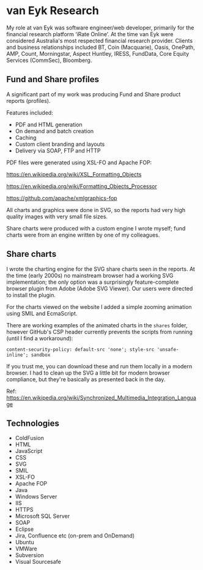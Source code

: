 van Eyk Research
================

My role at van Eyk was software engineer/web developer, primarily for the financial research platform ‘iRate Online’.
At the time van Eyk were considered Australia's most respected financial research provider.
Clients and business relationships included BT, Coin (Macquarie), Oasis, OnePath, AMP, Count, Morningstar, Aspect Huntley, IRESS, FundData, Core Equity Services (CommSec), Bloomberg.




Fund and Share profiles
-----------------------

A significant part of my work was producing Fund and Share product reports (profiles).

Features included:
* PDF and HTML generation
* On demand and batch creation
* Caching
* Custom client branding and layouts
* Delivery via SOAP, FTP and HTTP

PDF files were generated using XSL-FO and Apache FOP:

https://en.wikipedia.org/wiki/XSL_Formatting_Objects

https://en.wikipedia.org/wiki/Formatting_Objects_Processor

https://github.com/apache/xmlgraphics-fop

All charts and graphics were done in SVG, so the reports had very high quality images with very small file sizes.

Share charts were produced with a custom engine I wrote myself; fund charts were from an engine written by one of my colleagues.


Share charts
------------

I wrote the charting engine for the SVG share charts seen in the reports.
At the time (early 2000s) no mainstream browser had a working SVG implementation; the only option was a surprisingly feature-complete browser plugin from Adobe (Adobe SVG Viewer).
Our users were directed to install the plugin.

For the charts viewed on the website I added a simple zooming animation using SMIL and EcmaScript.

There are working examples of the animated charts in the `shares` folder, however GitHub's CSP header currently prevents the scripts from running (until I find a workaround):

	content-security-policy: default-src 'none'; style-src 'unsafe-inline'; sandbox

If you trust me, you can download these and run them locally in a modern browser.
I had to clean up the SVG a little bit for modern browser compliance, but they're basically as presented back in the day.

Ref:
https://en.wikipedia.org/wiki/Synchronized_Multimedia_Integration_Language



Technologies
------------
* ColdFusion
* HTML
* JavaScript
* CSS
* SVG
* SMIL
* XSL-FO
* Apache FOP
* Java
* Windows Server
* IIS
* HTTPS
* Microsoft SQL Server
* SOAP
* Eclipse
* Jira, Confluence etc (on-prem and OnDemand)
* Ubuntu
* VMWare
* Subversion
* Visual Sourcesafe

